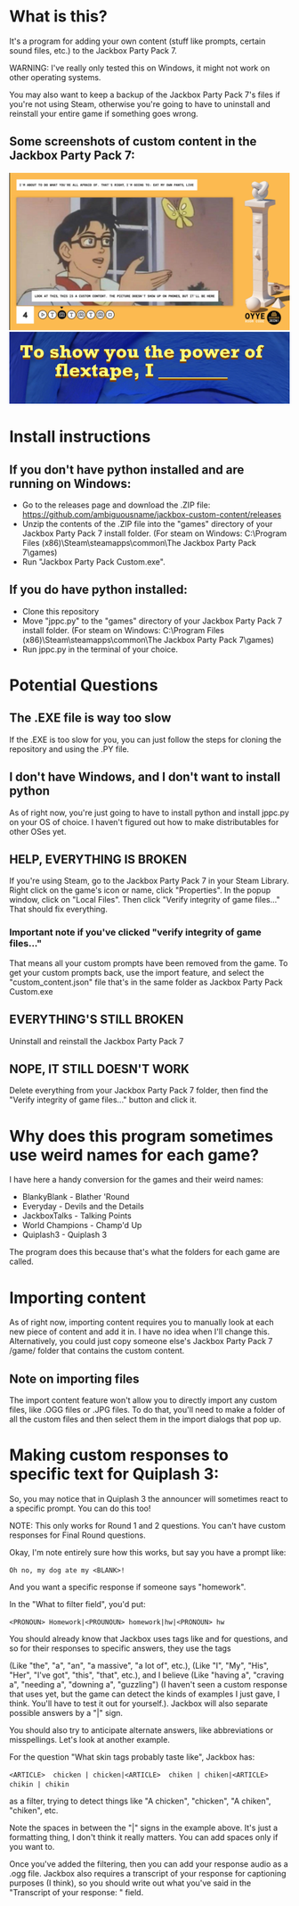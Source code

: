 # What is this?

It's a program for adding your own content (stuff like prompts, certain sound files, etc.) to the Jackbox Party Pack 7.

WARNING: I've really only tested this on Windows, it might not work on other operating systems. 

You may also want to keep a backup of the Jackbox Party Pack 7's files if you're not using Steam,
otherwise you're going to have to uninstall and reinstall your entire game if something goes wrong.

## Some screenshots of custom content in the Jackbox Party Pack 7:

![Talking Points](https://raw.githubusercontent.com/ambiguousname/jackbox-custom-content/main/screenshots/TalkingPoints.PNG)\
![Quiplash3](https://raw.githubusercontent.com/ambiguousname/jackbox-custom-content/main/screenshots/Quiplash3.PNG)

# Install instructions

## If you don't have python installed and are running on Windows:
- Go to the releases page and download the .ZIP file: https://github.com/ambiguousname/jackbox-custom-content/releases
- Unzip the contents of the .ZIP file into the "games" directory of your Jackbox Party Pack 7 install folder. (For steam on Windows: C:\Program Files (x86)\Steam\steamapps\common\The Jackbox Party Pack 7\games)
- Run "Jackbox Party Pack Custom.exe".

## If you do have python installed:
- Clone this repository
- Move "jppc.py" to the "games" directory of your Jackbox Party Pack 7 install folder. (For steam on Windows: C:\Program Files (x86)\Steam\steamapps\common\The Jackbox Party Pack 7\games)
- Run jppc.py in the terminal of your choice.

# Potential Questions

## The .EXE file is way too slow

If the .EXE is too slow for you, you can just follow the steps for cloning the repository and using the .PY file.

## I don't have Windows, and I don't want to install python

As of right now, you're just going to have to install python and install jppc.py on your OS of choice. I haven't figured out how to make distributables for other OSes yet.

## HELP, EVERYTHING IS BROKEN

If you're using Steam, go to the Jackbox Party Pack 7 in your Steam Library. Right click on the game's icon or name, click "Properties".
In the popup window, click on "Local Files". Then click "Verify integrity of game files..." That should fix everything.

### Important note if you've clicked "verify integrity of game files..."

That means all your custom prompts have been removed from the game. To get your custom prompts back, use the import feature, and select the "custom_content.json" file that's in the same folder as Jackbox Party Pack Custom.exe

## EVERYTHING'S STILL BROKEN

Uninstall and reinstall the Jackbox Party Pack 7

## NOPE, IT STILL DOESN'T WORK

Delete everything from your Jackbox Party Pack 7 folder, then find the "Verify integrity of game files..." button and click it.

# Why does this program sometimes use weird names for each game?

I have here a handy conversion for the games and their weird names:
- BlankyBlank - Blather 'Round
- Everyday - Devils and the Details
- JackboxTalks - Talking Points 
- World Champions - Champ'd Up
- Quiplash3 - Quiplash 3

The program does this because that's what the folders for each game are called.

# Importing content

As of right now, importing content requires you to manually look at each new piece of content and add it in. I have no idea when I'll change this. Alternatively, you could just copy someone else's Jackbox Party Pack 7 /game/ folder that contains the custom content.

## Note on importing files

The import content feature won't allow you to directly import any custom files, like .OGG files or .JPG files. To do that, you'll need to make a folder of all the custom files
and then select them in the import dialogs that pop up.

# Making custom responses to specific text for Quiplash 3:

So, you may notice that in Quiplash 3 the announcer will sometimes react to a specific prompt. You can do this too!

NOTE: This only works for Round 1 and 2 questions. You can't have custom responses for Final Round questions. 

Okay, I'm note entirely sure how this works, but say you have a prompt like:

`Oh no, my dog ate my <BLANK>!`

And you want a specific response if someone says "homework".

In the "What to filter field", you'd put:

`<PRONOUN> Homework|<PROUNOUN> homework|hw|<PRONOUN> hw`

You should already know that Jackbox uses tags like <ANYPLAYER> and <BLANK> for questions, and so for their responses to specific answers,
they use the tags <ARTICLE> (Like "the", "a", "an", "a massive", "a lot of", etc.), <PRONOUN> (Like "I", "My", "His", "Her", "I've got", "this", "that", etc.), and I believe <VERB> (Like "having a", "craving a", "needing a", "downing a", "guzzling") (I haven't seen a custom response that uses <VERB> yet, but the game can detect the kinds of examples I just gave, I think. You'll have to test it out for yourself.). Jackbox will also separate possible answers by a "|" sign.

You should also try to anticipate alternate answers, like abbreviations or misspellings. Let's look at another example.

For the question "What skin tags probably taste like", Jackbox has:

`<ARTICLE>  chicken | chicken|<ARTICLE>  chiken | chiken|<ARTICLE> chikin | chikin`

as a filter, trying to detect things like "A chicken", "chicken", "A chiken", "chiken", etc.

Note the spaces in between the "|" signs in the example above. It's just a formatting thing, I don't think it really matters. You can add spaces only if you want to.

Once you've added the filtering, then you can add your response audio as a .ogg file. Jackbox also requires a transcript of your response for captioning purposes (I think),
so you should write out what you've said in the "Transcript of your response: " field.
